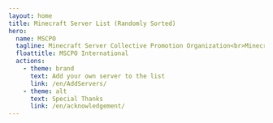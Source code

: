 ```yaml
---
layout: home
title: Minecraft Server List (Randomly Sorted)
hero:
  name: MSCPO
  tagline: Minecraft Server Collective Promotion Organization<br>Minecraft Server List (Randomly Sorted)
  floattitle: MSCPO International
  actions:
    - theme: brand
      text: Add your own server to the list
      link: /en/AddServers/
    - theme: alt
      text: Special Thanks
      link: /en/acknowledgement/
---
```

<script setup>
import Server_DATA from './ServerList.yaml'
</script>

<ServerList :servers="Server_DATA"/>
